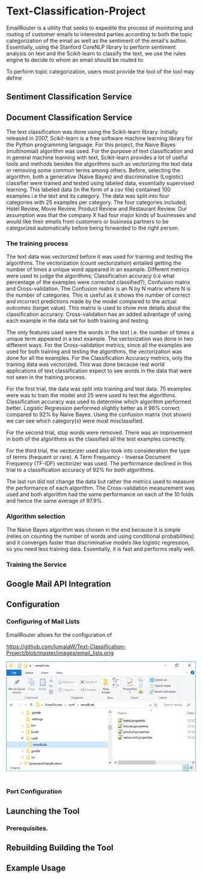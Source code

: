 # Text-Classification-Project

EmailRouter is a utility that seeks to expedite the process of monitoring and routing of customer emails to interested parties according to
both the topic categorization of the email as well as the sentiment of the email's author. Essentially, using the Stanford CoreNLP library
to perform sentiment analysis on text and the Scikit-learn to classify the text, we use the rules engine to decide to whom an email should
be routed to.

To perform topic categorization, users must provide the tool  of the tool may define 

## Sentiment Classification Service

## Document Classification Service
The text classification was done using the Scikit-learn library. Initially released in 2007, Scikit-learn is a free software machine learning
library for the Python programming language. For this project, the Naive Bayes (multinomial) algorithm was used. For the purpose of text
classification and in general machine learning with text, Scikit-learn provides a lot of useful tools and methods besides the algorithms
such as vectorizing the text data or removing some common terms among others.
Before, selecting the algorithm, both a generative (Naive Bayes) and discriminative (Logistic) classifier were trained and tested using labeled data,
essentially supervised learning. This labeled data (in the form of a csv file) contained 100 examples i.e the text and its category. The data was
split into four categories with 25 examples per category. The four categories included; Hotel Review, Movie Review, Product Review and Restaurant Review.
Our assumption was that the company X had four major kinds of businesses and would like their emails from customers or business partners to be
categorized automatically before being forwarded to the right person.

### The training process
The text data was vectorized before it was used for training and testing the algorithms. The vectorization (count vectorization) entailed getting the
number of times a unique word appeared in an example. Different metrics were used to judge the algorithms; Classification accuracy (i.e what percentage
of the examples were corrected classified?), Confusion matrix and Cross-validation. The Confusion matrix is an N by N matrix where N is the number of
categories. This is useful as it shows the number of correct and incorrect predictions made by the model compared to the actual outcomes (target value).
This matrix is used to show mre details about the classification accuracy. Cross-validation has an added advantage of using each example in the data set for both
training and testing.

The only features used were the words in the text i.e. the number of times a unique term appeared in a text example. The vectorization was done in two different
ways. For the Cross-validation metrics, since all the examples are used for both training and testing the algorithms, the vectorization was done for all the examples.
For the Classification Accuracy metrics, only the training data was vectorized. This was done because real world applications of text classification expect to see
words in the data that were not seen in the training process.

For the first trial, the data was split into training and test data. 75 examples were was to train the model and 25 were used to test the algorithms.
Classification accuracy was used to determine which algorithm performed better. Logistic Regression performed slightly better as it 96% correct compared to
92% by Naive Bayes. Using the confusion matrix (not shown) we can see which category(s) were most misclassified.

For the second trial, stop words were removed. There was an improvement in both of the algorithms as the classified all the test examples correctly.

For the third trial, the vectorizer used also took into consideration the type of terms (frequent or rare). A Term Frequency - Inverse Document Frequency (TF-IDF)
vectorizer was used. The performance declined in this trial to a classification accuracy of 92% for both algorithms.

The last run did not change the data but rather the metrics used to measure the performance of each algorithm. The Cross-validation measurement was used
and both algorithm had the same performance on each of the 10 folds and hence the same average of 97.9%.

### Algorithm selection
The Naive Bayes algorithm was chosen in the end because it is simple (relies on counting the number of words and using conditional probabilities) and
it converges faster than discriminative models like logistic regression, so you need less training data. Essentially, it is fast and performs really
well.
### Training the Service


## Google Mail API Integration

## Configuration

### Configuring of Mail Lists

EmailRouter allows for the configuration of 

https://github.com/lumalaW/Text-Classification-Project/blob/master/images/email_lists.png

<div align="center">
  <img src="https://github.com/lumalaW/Text-Classification-Project/blob/master/images/email_lists.png"><br><br>
</div>


### Port Configuration

## Launching the Tool

### Prerequisites.

## Rebuilding Building the Tool

## Example Usage